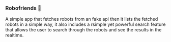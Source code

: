 ### Robofriends 🤖

A simple app that fetches robots from an fake api then it lists the fetched robots in a simple way, it also includes a rsimple yet powerful search feature that allows the user to search through the robots and see the results in the realtime.
